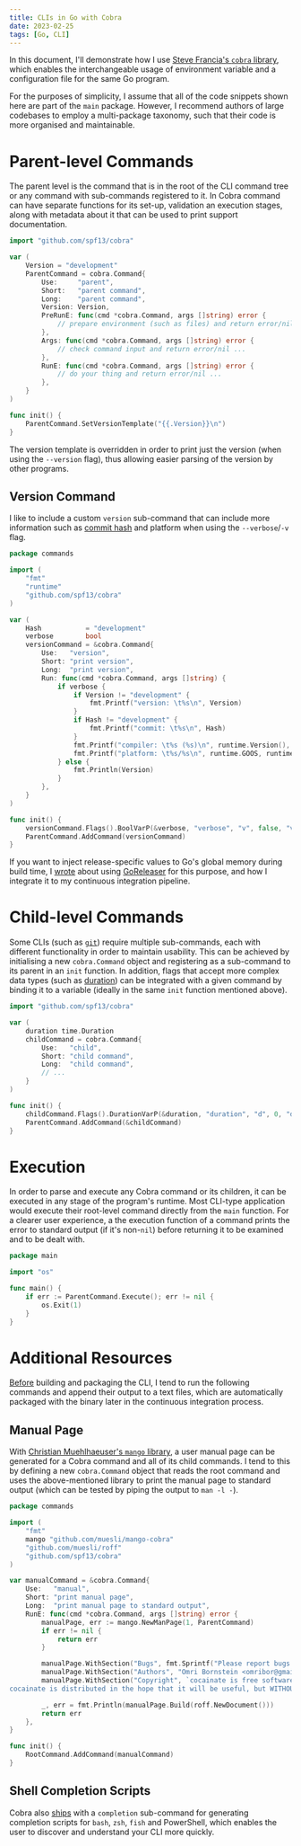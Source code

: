 ```yaml
---
title: CLIs in Go with Cobra
date: 2023-02-25
tags: [Go, CLI]
---
```

In this document, I'll demonstrate how I use [Steve Francia's `cobra` library](https://github.com/spf13/cobra), which enables the interchangeable usage of environment variable and a configuration file for the same Go program.

For the purposes of simplicity, I assume that all of the code snippets shown here are part of the `main` package. However, I recommend authors of large codebases to employ a multi-package taxonomy, such that their code is more organised and maintainable.

# Parent-level Commands
The parent level is the command that is in the root of the CLI command tree or any command with sub-commands registered to it. In Cobra command can have separate functions for its set-up, validation an execution stages, along with metadata about it that can be used to print support documentation.

```go
import "github.com/spf13/cobra"

var (
	Version = "development"
	ParentCommand = cobra.Command{
		Use:     "parent",
		Short:   "parent command",
		Long:    "parent command",
		Version: Version,
		PreRunE: func(cmd *cobra.Command, args []string) error {
			// prepare environment (such as files) and return error/nil ...
		},
		Args: func(cmd *cobra.Command, args []string) error {
			// check command input and return error/nil ...
		},
		RunE: func(cmd *cobra.Command, args []string) error {
			// do your thing and return error/nil ...
		},
	}
)

func init() {
	ParentCommand.SetVersionTemplate("{{.Version}}\n")
}
```

The version template is overridden in order to print just the version (when using the `--version` flag), thus allowing easier parsing of the version by other programs.

## Version Command
I like to include a custom `version` sub-command that can include more information such as [commit hash](https://git-scm.com/book/en/v2/Git-Basics-Viewing-the-Commit-History) and platform when using the `--verbose`/`-v` flag.

```go
package commands

import (
	"fmt"
	"runtime"
	"github.com/spf13/cobra"
)

var (
	Hash           = "development"
	verbose        bool
	versionCommand = &cobra.Command{
		Use:   "version",
		Short: "print version",
		Long:  "print version",
		Run: func(cmd *cobra.Command, args []string) {
			if verbose {
				if Version != "development" {
					fmt.Printf("version: \t%s\n", Version)
				}
				if Hash != "development" {
					fmt.Printf("commit: \t%s\n", Hash)
				}
				fmt.Printf("compiler: \t%s (%s)\n", runtime.Version(), runtime.Compiler)
				fmt.Printf("platform: \t%s/%s\n", runtime.GOOS, runtime.GOARCH)
			} else {
				fmt.Println(Version)
			}
		},
	}
)

func init() {
	versionCommand.Flags().BoolVarP(&verbose, "verbose", "v", false, "version, git commit hash, compiler version & platform")
	ParentCommand.AddCommand(versionCommand)
}
```

If you want to inject release-specific values to Go's global memory during build time, I [wrote](/posts/configurations/goreleaser/#builds) about using [GoReleaser](https://goreleaser.com) for this purpose, and how I integrate it to my continuous integration pipeline.

# Child-level Commands
Some CLIs (such as [`git`](https://git-scm.com)) require multiple sub-commands, each with different functionality in order to maintain usability. This can be achieved by initialising a new `cobra.Command` object and registering as a sub-command to its parent in an `init` function. In addition, flags that accept more complex data types (such as [duration](https://pkg.go.dev/time#Duration)) can be integrated with a given command by binding it to a variable (ideally in the same `init` function mentioned above).

```go
import "github.com/spf13/cobra"

var (
	duration time.Duration
	childCommand = cobra.Command{
		Use:   "child",
		Short: "child command",
		Long:  "child command",
		// ...
	}
)

func init() {
	childCommand.Flags().DurationVarP(&duration, "duration", "d", 0, "duration with units ns, us (or µs), ms, s, m, h")
	ParentCommand.AddCommand(&childCommand)
}
```

# Execution
In order to parse and execute any Cobra command or its children, it can be executed in any stage of the program's runtime. Most CLI-type application would execute their root-level command directly from the `main` function. For a clearer user experience, a the execution function of a command prints the error to standard output (if it's non-`nil`) before returning it to be examined and to be dealt with.

```go
package main

import "os"

func main() {
	if err := ParentCommand.Execute(); err != nil {
		os.Exit(1)
	}
}
```

# Additional Resources
[Before](/posts/configurations/goreleaser/#global-hooks) building and packaging the CLI, I tend to run the following commands and append their output to a text files, which are automatically packaged with the binary later in the continuous integration process.

## Manual Page
With [Christian Muehlhaeuser's `mango` library](https://github.com/muesli/mango-cobra), a user manual page can be generated for a Cobra command and all of its child commands. I tend to this by defining a new `cobra.Command` object that reads the root command and uses the above-mentioned library to print the manual page to standard output (which can be tested by piping the output to `man -l -`).

```go
package commands

import (
	"fmt"
	mango "github.com/muesli/mango-cobra"
	"github.com/muesli/roff"
	"github.com/spf13/cobra"
)

var manualCommand = &cobra.Command{
	Use:   "manual",
	Short: "print manual page",
	Long:  "print manual page to standard output",
	RunE: func(cmd *cobra.Command, args []string) error {
		manualPage, err := mango.NewManPage(1, ParentCommand)
		if err != nil {
			return err
		}

		manualPage.WithSection("Bugs", fmt.Sprintf("Please report bugs to our GitHub page https://github.com/AppleGamer22/%s/issues", manualPage.Root.Name))
		manualPage.WithSection("Authors", "Omri Bornstein <omribor@gmail.com>")
		manualPage.WithSection("Copyright", `cocainate is free software; you can redistribute it and/or modify it under the terms of the GNU General Public License as published by the Free Software Foundation; either version 3, or (at your option) any later version.
cocainate is distributed in the hope that it will be useful, but WITHOUT ANY WARRANTY; without even the implied warranty of MERCHANTABILITY or FITNESS FOR A PARTICULAR PURPOSE.  See the GNU General Public License for more details.`)

		_, err = fmt.Println(manualPage.Build(roff.NewDocument()))
		return err
	},
}

func init() {
	RootCommand.AddCommand(manualCommand)
}
```

## Shell Completion Scripts
Cobra also [ships](https://github.com/spf13/cobra/blob/main/completions.go) with a `completion` sub-command for generating completion scripts for `bash`, `zsh`, `fish` and PowerShell, which enables the user to discover and understand your CLI more quickly.
